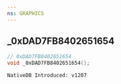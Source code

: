 ```yaml
---
ns: GRAPHICS
---
```

## _0xDAD7FB8402651654

```c
// 0xDAD7FB8402651654
void _0xDAD7FB8402651654();
```

```
NativeDB Introduced: v1207
```

